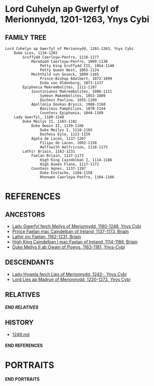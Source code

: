 # Lord Cuhelyn ap Gwerfyl of Merionnydd, 1201-1263, Ynys Cybi

## FAMILY TREE 
```
Lord Cuhelyn ap Gwerfyl of Merionnydd, 1201-1263, Ynys Cybi
    Duke LLes, 1134-1202
        Gruffydd Caerloyw-Penfro, 1116-1177
            Maredudd Caerloyw-Penfro, 1099-1138
                Petty King Gruffydd III, 1064-1140
                Petty Queen Nest, 1065-1124
            Mechthild von Goseck, 1099-1165
                Prince-Bishop Adalbert, 1072-1099
                Enda von Oldenburg, 1073-1137
        Epiphania Makrembolites, 1111-1187
            Ioustinianos Makrembolites, 1088-1121
                Symeon Makembolites, 1053-1089
                Duchess Pavlina, 1055-1109
            Apollonia Doukas-Brysis, 1088-1160
                Basileus Pamphilios, 1070-1144
                Countess Epiphania, 1044-1109
    Lady Gwerfyl, 1180-1248
        Duke Meilys II, 1163-1181
            Duke Owain II, 1139-1166
                Duke Meilys I, 1110-1165                
                Duchess Eylo, 1113-1159
            Agata de Lacon, 1137-1207
                Filipu de Lacon, 1092-1158
                Aelfswith Aelfricson, 1118-1173
        Lathir Briain, 1162-1231
            Faelan Briain, 1137-1173
                High King Caindelban I, 1114-1186    
                High Queen Flann, 1117-1172
            Countess Agnes, 1137-1197
                Duke Eustache, 1104-1158
                Rhonwen Caerloyw-Penfro, 1104-1166

```

# REFERENCES

## ANCESTORS
* [Lady Gwerfyl ferch Meilys of Merionnydd, 1180-1248, Ynys Cybi](gwerfyl_ferch_meilys_1180.md)
* [Prince Faelan mac Caindelban of Ireland, 1137-1173, Briain](faelan_mac_caindelban_1137.md)
* [Lathir nic Faelan, 1162-1231, Briain](lathir_nic_faelan_1162.md)
* [High King Caindelban I mac Faelan of Ireland, 1114-1186, Briain](caindelban_i_mac_faelan_1114.md)
* [Duke Meilys II ab Owain of Powys, 1163-1181, Ynys-Cybi](meilys_ii_ab_owain_1163.md)

## DESCENDANTS
* [Lady Hywela ferch Lles of Merionnydd, 1242-, Ynys Cybi](hywela_ferch_lles_1242.md)
* [Lord Lles ap Madrun of Merionnydd, 1220-1272, Ynys Cybi](lles_ap_madrun_1220.md)

## RELATIVES

##### END RELATIVES 
## HISTORY
* [1249.md](../h/1249.md)

#### END REFERENCES

# PORTRAITS

#### END PORTRAITS

